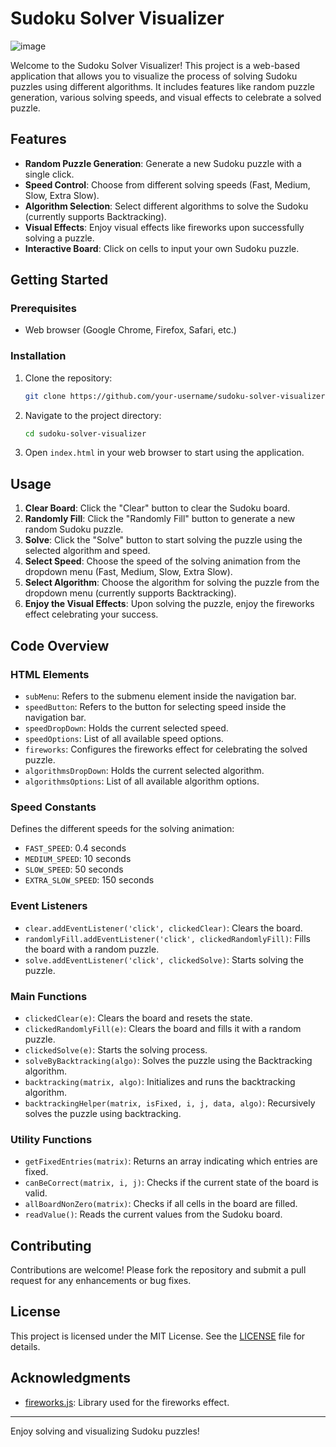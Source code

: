 

# Sudoku Solver Visualizer
![image](https://github.com/Yash8077/Sudoku-Backtracking-Visualizer/assets/39164064/ee80b1ac-e0bc-48f8-9669-eeedbe7a1007)

Welcome to the Sudoku Solver Visualizer! This project is a web-based application that allows you to visualize the process of solving Sudoku puzzles using different algorithms. It includes features like random puzzle generation, various solving speeds, and visual effects to celebrate a solved puzzle.

## Features

- **Random Puzzle Generation**: Generate a new Sudoku puzzle with a single click.
- **Speed Control**: Choose from different solving speeds (Fast, Medium, Slow, Extra Slow).
- **Algorithm Selection**: Select different algorithms to solve the Sudoku (currently supports Backtracking).
- **Visual Effects**: Enjoy visual effects like fireworks upon successfully solving a puzzle.
- **Interactive Board**: Click on cells to input your own Sudoku puzzle.

## Getting Started

### Prerequisites

- Web browser (Google Chrome, Firefox, Safari, etc.)

### Installation

1. Clone the repository:
   ```bash
   git clone https://github.com/your-username/sudoku-solver-visualizer.git
   ```

2. Navigate to the project directory:
   ```bash
   cd sudoku-solver-visualizer
   ```

3. Open `index.html` in your web browser to start using the application.

## Usage

1. **Clear Board**: Click the "Clear" button to clear the Sudoku board.
2. **Randomly Fill**: Click the "Randomly Fill" button to generate a new random Sudoku puzzle.
3. **Solve**: Click the "Solve" button to start solving the puzzle using the selected algorithm and speed.
4. **Select Speed**: Choose the speed of the solving animation from the dropdown menu (Fast, Medium, Slow, Extra Slow).
5. **Select Algorithm**: Choose the algorithm for solving the puzzle from the dropdown menu (currently supports Backtracking).
6. **Enjoy the Visual Effects**: Upon solving the puzzle, enjoy the fireworks effect celebrating your success.

## Code Overview

### HTML Elements

- `subMenu`: Refers to the submenu element inside the navigation bar.
- `speedButton`: Refers to the button for selecting speed inside the navigation bar.
- `speedDropDown`: Holds the current selected speed.
- `speedOptions`: List of all available speed options.
- `fireworks`: Configures the fireworks effect for celebrating the solved puzzle.
- `algorithmsDropDown`: Holds the current selected algorithm.
- `algorithmsOptions`: List of all available algorithm options.

### Speed Constants

Defines the different speeds for the solving animation:
- `FAST_SPEED`: 0.4 seconds
- `MEDIUM_SPEED`: 10 seconds
- `SLOW_SPEED`: 50 seconds
- `EXTRA_SLOW_SPEED`: 150 seconds

### Event Listeners

- `clear.addEventListener('click', clickedClear)`: Clears the board.
- `randomlyFill.addEventListener('click', clickedRandomlyFill)`: Fills the board with a random puzzle.
- `solve.addEventListener('click', clickedSolve)`: Starts solving the puzzle.

### Main Functions

- `clickedClear(e)`: Clears the board and resets the state.
- `clickedRandomlyFill(e)`: Clears the board and fills it with a random puzzle.
- `clickedSolve(e)`: Starts the solving process.
- `solveByBacktracking(algo)`: Solves the puzzle using the Backtracking algorithm.
- `backtracking(matrix, algo)`: Initializes and runs the backtracking algorithm.
- `backtrackingHelper(matrix, isFixed, i, j, data, algo)`: Recursively solves the puzzle using backtracking.

### Utility Functions

- `getFixedEntries(matrix)`: Returns an array indicating which entries are fixed.
- `canBeCorrect(matrix, i, j)`: Checks if the current state of the board is valid.
- `allBoardNonZero(matrix)`: Checks if all cells in the board are filled.
- `readValue()`: Reads the current values from the Sudoku board.

## Contributing

Contributions are welcome! Please fork the repository and submit a pull request for any enhancements or bug fixes.

## License

This project is licensed under the MIT License. See the [LICENSE](LICENSE) file for details.

## Acknowledgments

- [fireworks.js](https://github.com/crashmax-dev/fireworks-js): Library used for the fireworks effect.

---

Enjoy solving and visualizing Sudoku puzzles!
```
